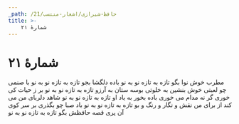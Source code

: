 ```yaml
---
_path: /حافظ-شیرازی/اشعار-منتسب/21
title: >-
    شمارهٔ ۲۱
---
```

# شمارهٔ ۲۱

مطرب خوش نوا بگو تازه به تازه نو به نو
باده دلگشا بجو تازه به تازه نو به نو
با صنمی چو لعبتی خوش بنشین به خلوتی
بوسه ستان به آرزو تازه به تازه نو به نو
بر ز حیات کی خوری گر نه مدام می خوری
باده بخور به یاد او تازه به تازه نو به نو
شاهد دلربای من می کند از برای من
نقش و نگار و رنگ و بو تازه به تازه نو به نو
باد صبا چو بگذری بر سر کوی آن پری
قصه حافظش بگو تازه به تازه نو به نو
